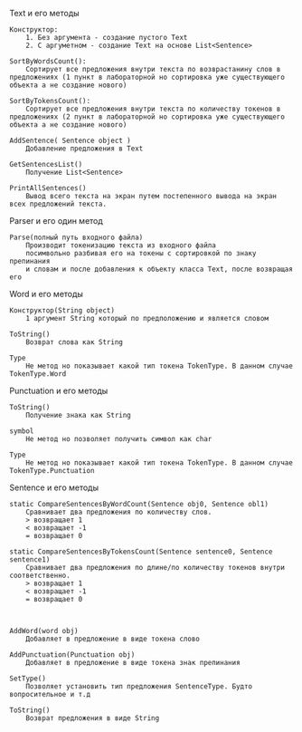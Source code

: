Text и его методы

    Конструктор:
        1. Без аргумента - создание пустого Text
        2. С аргуметном - создание Text на основе List<Sentence>

    SortByWordsCount():
        Сортирует все предложения внутри текста по возврастанину слов в предложениях (1 пункт в лабораторной но сортировка уже существующего объекта а не создание нового)

    SortByTokensCount():
        Сортирует все предложения внутри текста по количеству токенов в предложениях (2 пункт в лабораторной но сортировка уже существующего объекта а не создание нового)    

    AddSentence( Sentence object )
        Добавление предложения в Text

    GetSentencesList()
        Получение List<Sentence>

    PrintAllSentences()
        Вывод всего текста на экран путем постепенного вывода на экран всех предложений текста.

Parser и его один метод

    Parse(полный путь входного файла)
        Производит токенизацию текста из входного файла 
        посимвольно разбивая его на токены с сортировкой по знаку препинания 
        и словам и после добавления к объекту класса Text, после возвращая его

Word и его методы
    
    Конструктор(String object)
        1 аргумент String который по предположению и является словом
    
    ToString()
        Возврат слова как String
    
    Type
        Не метод но показывает какой тип токена TokenType. В данном случае TokenType.Word
       
Punctuation и его методы
    
    ToString()
        Получение знака как String
    
    symbol
        Не метод но позволяет получить символ как char
    
    Type
        Не метод но показывает какой тип токена TokenType. В данном случае TokenType.Punctuation

Sentence и его методы
    
    static CompareSentencesByWordCount(Sentence obj0, Sentence obl1)
        Сравнивает два предложения по количеству слов. 
        > возвращает 1
        < возвращает -1
        = возвращает 0

    static CompareSentencesByTokensCount(Sentence sentence0, Sentence sentence1)
        Сравнивает два предложения по длине/по количеству токенов внутри соответственно. 
        > возвращает 1
        < возвращает -1
        = возвращает 0



    AddWord(word obj)
        Добавляет в предложение в виде токена слово

    AddPunctuation(Punctuation obj)
        Добавляет в предложение в виде токена знак препинания
    
    SetType()
        Позволяет установить тип предложения SentenceType. Будто вопросительное и т.д

    ToString()
        Возврат предложения в виде String    